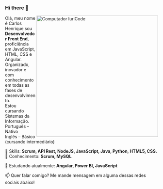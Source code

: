 ### Hi there 👋
<!--
**CarlosGomes07/CarlosGomes07** is a ✨ _special_ ✨ repository because its `README.md` (this file) appears on your GitHub profile.

Here are some ideas to get you started:

- 🔭 I’m currently working on ...
- 🌱 I’m currently learning ...
- 👯 I’m looking to collaborate on ...
- 🤔 I’m looking for help with ...
- 💬 Ask me about ...
- 📫 How to reach me: ...
- 😄 Pronouns: ...
- ⚡ Fun fact: ...
-->

<img src="https://raw.githubusercontent.com/MicaelliMedeiros/micaellimedeiros/master/image/computer-illustration.png" min-width="400px" max-width="400px" width="400px" align="right" alt="Computador IuriCode">

<p align="left">
  Olá, meu nome é Carlos Henrique sou <strong>Desenvolvedor Front End</strong>,
  proficiência em JavaScript, HTML, CSS e Angular.<br>Organizado, inovador e com conhecimento em todas as fases de desenvolvimento.<br>
  Estou cursando Sistemas da Informação.<br>
  Português – Nativo<br>
  Inglês – Básico (cursando intermediário)<br>
</p>

<p align="left">
  🚀 Skills: <strong>Scrum, API Rest, NodeJS, JavaScript, Java, Python, HTML5, CSS.</strong><br>
  🚀 Conhecimento: <strong>Scrum, MySQL</strong>
</p>

<p align="left">
  🌈 Estudando atualmente: <strong>Angular, Power BI, JavaScript</strong>
</p>
📫  Quer falar comigo? Me mande mensagem em alguma dessas redes sociais abaixo!
</p>
<p align="left">
<a href="mailto:carlosgomes1999@hotmail.com" alt="hotmail"> </a>
 </p>
